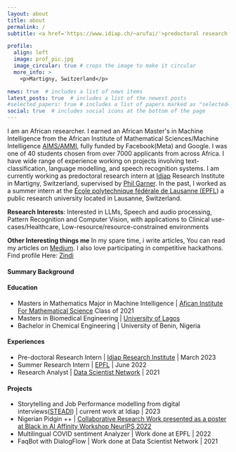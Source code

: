 ```yaml
---
layout: about
title: about
permalink: /
subtitle: <a href='https://www.idiap.ch/~arufai/'>predoctoral research intern at Idiap Research Institute</a> | actively Searching For A PHD Position In Biomedical AI

profile:
  align: left
  image: prof_pic.jpg
  image_circular: true # crops the image to make it circular
  more_info: >
    <p>Martigny, Switzerland</p>

news: true  # includes a list of news items
latest_posts: true  # includes a list of the newest posts
#selected_papers: true # includes a list of papers marked as "selected={true}"
social: true  # includes social icons at the bottom of the page
---
```



I am an African researcher. I earned an African Master's in Machine Intelligence from the African Institute of Mathematical Sciences/Machine Intelligence [AIMS/AMMI](www.aimsammi.org), fully funded by Facebook(Meta) and Google. I was one of 40 students chosen from over 7000 applicants from across Africa. I have wide range of experience working on projects involving text-classification, language modelling, and speech recognition systems.
I am currently working as predoctoral research intern at [Idiap](https://idiap.ch/en) Research Institute in Martigny, Switzerland, supervised by [Phil Garner](https://pgarner.github.io/). In the past, I worked as a summer intern at the [École polytechnique fédérale de Lausanne (EPFL](https://epfl.ch/en)) a public research university located in Lausanne, Switzerland.

**Research Interests**:
Interested in LLMs, Speech and audio processing, Pattern Recognition and Computer Vision, with applications to Clinical use-cases/Healthcare, Low-resource/resource-constrained environments

**Other Interesting things me**
In my spare time, i write articles, You can read my articles on [Medium](https://mardiyyah.medium.com). I also love participating in competitive hackathons. Find profile Here: [Zindi](https://zindi.africa/users/Mardiyyah)



<h4><strong>Summary Background</strong></h4>
<h4>Education </h4>
<ul>
    <li>Masters in Mathematics Major in Machine Intelligence | <a href="https://aimsammi.org">Afican Institute For Mathematical Science</a> Class of 2021</li>
    <li>Masters in Biomedical Engineering | <a href="https://unilag.edu.ng"> University of Lagos</a></li>
    <li>Bachelor in Chemical Engineering | University of Benin, Nigeria</li>
</ul>

<h4>Experiences</h4>
<ul>
    <li>Pre-doctoral Research Intern | <a href="https://idiap.ch/en">Idiap Research Institute</a> | March 2023</li>
    <li>Summer Research Intern | <a href="https://epfl.ch/en">EPFL</a> | June 2022</li>
    <li>Research Analyst | <a href="https://www.datasciencenigeria.org/">Data Scientist Network</a> | 2021</li>
</ul>

<h4>Projects</h4>
<ul>
    <li> Storytelling and Job Performance modelling from digital interviews(<a href="https://data.snf.ch/grants/grant/197479">STEADI</a>) | current work at Idiap | 2023</li>
    <li> Nigerian Pidgin ++ | <a href="https://nbviewer.org/github/blackinai/blackinai.github.io/blob/4a3923311e72ea0613a1fcfd7472d98782787ff9/bai/src/files/BlackinAI22AcceptedPapers.pdf">Collaborative Research Work presented as a poster at Black in AI Affinity Workshop NeurIPS 2022</a></li>
    <li> Multilingual COVID sentiment Analyzer | Work done at EPFL | 2022</li>
    <li> FaqBot with DialogFlow | Work done at Data Scientist Network | 2021</li>
    
</ul>